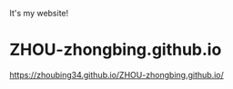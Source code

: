 It's my website!

# ZHOU-zhongbing.github.io

https://zhoubing34.github.io/ZHOU-zhongbing.github.io/
